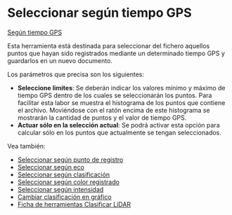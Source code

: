 # Seleccionar según tiempo GPS

[Según tiempo GPS](./)

Esta herramienta está destinada para seleccionar del fichero aquellos puntos que hayan sido registrados mediante un determinado tiempo GPS y guardarlos en un nuevo documento.

Los parámetros que precisa son los siguientes:

* **Seleccione limites**: Se deberán indicar los valores mínimo y máximo de tiempo GPS dentro de los cuales se seleccionarán los puntos. Para facilitar esta labor se muestra el histograma de los puntos que contiene el archivo. Moviéndose con el ratón encima de este histograma se mostrarán la cantidad de puntos y el valor de tiempo GPS.
* **Actuar sólo en la selección actual**: Se podrá activar esta opción para calcular sólo en los puntos que actualmente se tengan seleccionados.

Vea también:

* [Seleccionar según punto de registro](../segun-punto-de-registro/seleccionar-segun-punto-de-registro.md)
* [Seleccionar según eco](../segun-eco-lidar/seleccionar-segun-eco.md)
* [Seleccionar según clasificación](../segun-clasificacion-lidar/seleccionar-segun-clasificacion.md)
* [Seleccionar según color registrado](../segun-color-registrado/seleccionar-segun-color-registrado.md)
* [Seleccionar según intensidad](../segun-intensidad/seleccionar-segun-intensidad.md)
* [Cambiar clasificación en gráfico](../editar/cambiar-clasificacion-en-grafico.md)
* [Ficha de herramientas Clasificar LiDAR](../../fichas-de-herramientas/ficha-de-herramientas-clasificar-lidar.md)

